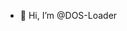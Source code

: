 - 👋 Hi, I’m @DOS-Loader

<!---
DOS-Loader/DOS-Loader is a ✨ special ✨ repository because its `README.md` (this file) appears on your GitHub profile.
You can click the Preview link to take a look at your changes.
--->
